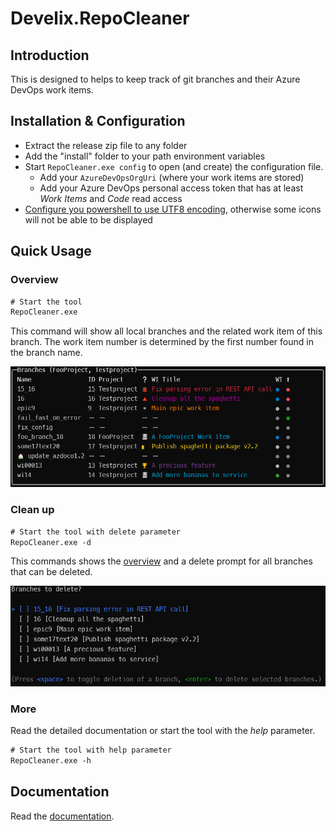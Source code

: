 # Develix.RepoCleaner

## Introduction

This is designed to helps to keep track of git branches and their Azure DevOps work items.

## Installation & Configuration

- Extract the release zip file to any folder
- Add the "install" folder to your path environment variables
- Start `RepoCleaner.exe config` to open (and create) the configuration file.
  - Add your `AzureDevOpsOrgUri` (where your work items are stored)
  - Add your Azure DevOps personal access token that has at least _Work Items_ and _Code_ read access
- [Configure you powershell to use UTF8 encoding](docs/doc.md#powershell), otherwise some icons will not be able to be displayed

## Quick Usage

### Overview

```ps
# Start the tool
RepoCleaner.exe
```

This command will show all local branches and the related work item of this branch. The work item number is determined by the first number found in the branch name.

![Example image - Overview](docs/example-overview.png)

### Clean up

```ps
# Start the tool with delete parameter
RepoCleaner.exe -d
```

This commands shows the [overview](#overview) and a delete prompt for all branches that can be deleted.

![Example image - Clean up branches](docs/example-clean_up.png)

### More

Read the detailed documentation or start the tool with the _help_ parameter.

```ps
# Start the tool with help parameter
RepoCleaner.exe -h
```

## Documentation

Read the [documentation](docs/doc.md).
